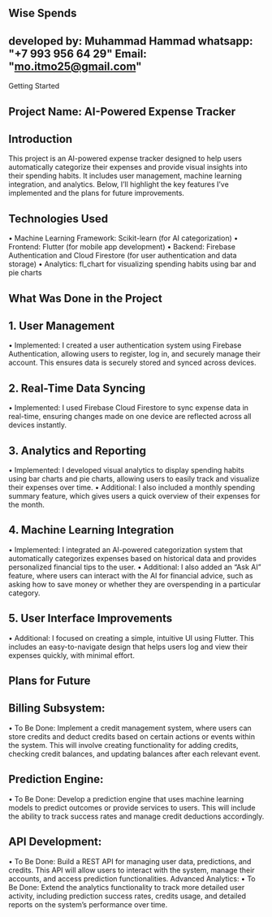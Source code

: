 ## Wise Spends
## developed by: Muhammad Hammad whatsapp: "+7 993 956 64 29" Email: "mo.itmo25@gmail.com"

Getting Started
## Project Name: AI-Powered Expense Tracker
## Introduction
This project is an AI-powered expense tracker designed to help users automatically categorize their expenses and provide visual insights into their spending habits. It includes user management, machine learning integration, and analytics. Below, I’ll highlight the key features I’ve implemented and the plans for future improvements.

## Technologies Used
• Machine Learning Framework: Scikit-learn (for AI categorization) 
• Frontend: Flutter (for mobile app development) 
• Backend: Firebase Authentication and Cloud Firestore (for user authentication and data storage) 
• Analytics: fl_chart for visualizing spending habits using bar and pie charts

## What Was Done in the Project
## 1. User Management
• Implemented: I created a user authentication system using Firebase Authentication, allowing users to register, log in, and securely manage their account. This ensures data is securely stored and synced across devices.

## 2. Real-Time Data Syncing
• Implemented: I used Firebase Cloud Firestore to sync expense data in real-time, ensuring changes made on one device are reflected across all devices instantly.

## 3. Analytics and Reporting
• Implemented: I developed visual analytics to display spending habits using bar charts and pie charts, allowing users to easily track and visualize their expenses over time. • Additional: I also included a monthly spending summary feature, which gives users a quick overview of their expenses for the month.

## 4. Machine Learning Integration
• Implemented: I integrated an AI-powered categorization system that automatically categorizes expenses based on historical data and provides personalized financial tips to the user. • Additional: I also added an “Ask AI” feature, where users can interact with the AI for financial advice, such as asking how to save money or whether they are overspending in a particular category.

## 5. User Interface Improvements
• Additional: I focused on creating a simple, intuitive UI using Flutter. This includes an easy-to-navigate design that helps users log and view their expenses quickly, with minimal effort.

## Plans for Future
## Billing Subsystem:
• To Be Done: Implement a credit management system, where users can store credits and deduct credits based on certain actions or events within the system. This will involve creating functionality for adding credits, checking credit balances, and updating balances after each relevant event.

## Prediction Engine:
• To Be Done: Develop a prediction engine that uses machine learning models to predict outcomes or provide services to users. This will include the ability to track success rates and manage credit deductions accordingly.

## API Development:
• To Be Done: Build a REST API for managing user data, predictions, and credits. This API will allow users to interact with the system, manage their accounts, and access prediction functionalities. Advanced Analytics: • To Be Done: Extend the analytics functionality to track more detailed user activity, including prediction success rates, credits usage, and detailed reports on the system’s performance over time.
